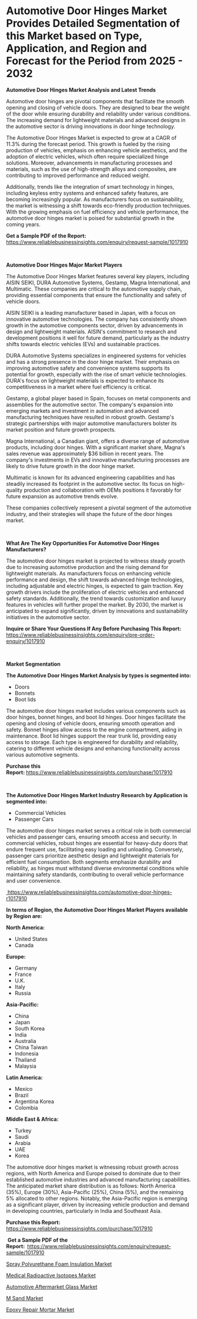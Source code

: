 <p><h1>Automotive Door Hinges Market Provides Detailed Segmentation of this Market based on Type, Application, and Region and Forecast for the Period from 2025 - 2032</h1></p><p><strong>Automotive Door Hinges Market Analysis and Latest Trends</strong></p>
<p><p>Automotive door hinges are pivotal components that facilitate the smooth opening and closing of vehicle doors. They are designed to bear the weight of the door while ensuring durability and reliability under various conditions. The increasing demand for lightweight materials and advanced designs in the automotive sector is driving innovations in door hinge technology.</p><p>The Automotive Door Hinges Market is expected to grow at a CAGR of 11.3% during the forecast period. This growth is fueled by the rising production of vehicles, emphasis on enhancing vehicle aesthetics, and the adoption of electric vehicles, which often require specialized hinge solutions. Moreover, advancements in manufacturing processes and materials, such as the use of high-strength alloys and composites, are contributing to improved performance and reduced weight.</p><p>Additionally, trends like the integration of smart technology in hinges, including keyless entry systems and enhanced safety features, are becoming increasingly popular. As manufacturers focus on sustainability, the market is witnessing a shift towards eco-friendly production techniques. With the growing emphasis on fuel efficiency and vehicle performance, the automotive door hinges market is poised for substantial growth in the coming years.</p></p>
<p><strong>Get a Sample PDF of the Report:&nbsp;</strong> <a href="https://www.reliablebusinessinsights.com/enquiry/request-sample/1017910?utm_campaign=2032&utm_medium=2&utm_source=Github&utm_content=ia&utm_term=30012025&utm_id=automotive-door-hinges">https://www.reliablebusinessinsights.com/enquiry/request-sample/1017910</a></p>
<p>&nbsp;</p>
<p><strong>Automotive Door Hinges Major Market Players</strong></p>
<p><p>The Automotive Door Hinges Market features several key players, including AISIN SEIKI, DURA Automotive Systems, Gestamp, Magna International, and Multimatic. These companies are critical to the automotive supply chain, providing essential components that ensure the functionality and safety of vehicle doors.</p><p>AISIN SEIKI is a leading manufacturer based in Japan, with a focus on innovative automotive technologies. The company has consistently shown growth in the automotive components sector, driven by advancements in design and lightweight materials. AISIN's commitment to research and development positions it well for future demand, particularly as the industry shifts towards electric vehicles (EVs) and sustainable practices.</p><p>DURA Automotive Systems specializes in engineered systems for vehicles and has a strong presence in the door hinge market. Their emphasis on improving automotive safety and convenience systems supports its potential for growth, especially with the rise of smart vehicle technologies. DURA's focus on lightweight materials is expected to enhance its competitiveness in a market where fuel efficiency is critical.</p><p>Gestamp, a global player based in Spain, focuses on metal components and assemblies for the automotive sector. The company's expansion into emerging markets and investment in automation and advanced manufacturing techniques have resulted in robust growth. Gestamp's strategic partnerships with major automotive manufacturers bolster its market position and future growth prospects.</p><p>Magna International, a Canadian giant, offers a diverse range of automotive products, including door hinges. With a significant market share, Magna's sales revenue was approximately $36 billion in recent years. The company's investments in EVs and innovative manufacturing processes are likely to drive future growth in the door hinge market.</p><p>Multimatic is known for its advanced engineering capabilities and has steadily increased its footprint in the automotive sector. Its focus on high-quality production and collaboration with OEMs positions it favorably for future expansion as automotive trends evolve. </p><p>These companies collectively represent a pivotal segment of the automotive industry, and their strategies will shape the future of the door hinges market.</p></p>
<p>&nbsp;</p>
<p><strong>What Are The Key Opportunities For Automotive Door Hinges Manufacturers?</strong></p>
<p><p>The automotive door hinges market is projected to witness steady growth due to increasing automotive production and the rising demand for lightweight materials. As manufacturers focus on enhancing vehicle performance and design, the shift towards advanced hinge technologies, including adjustable and electric hinges, is expected to gain traction. Key growth drivers include the proliferation of electric vehicles and enhanced safety standards. Additionally, the trend towards customization and luxury features in vehicles will further propel the market. By 2030, the market is anticipated to expand significantly, driven by innovations and sustainability initiatives in the automotive sector.</p></p>
<p><strong>Inquire or Share Your Questions If Any Before Purchasing This Report:</strong> <a href="https://www.reliablebusinessinsights.com/enquiry/pre-order-enquiry/1017910?utm_campaign=2032&utm_medium=2&utm_source=Github&utm_content=ia&utm_term=30012025&utm_id=automotive-door-hinges">https://www.reliablebusinessinsights.com/enquiry/pre-order-enquiry/1017910</a></p>
<p>&nbsp;</p>
<p><strong>Market Segmentation</strong></p>
<p><strong>The Automotive Door Hinges Market Analysis by types is segmented into:</strong></p>
<p><ul><li>Doors</li><li>Bonnets</li><li>Boot lids</li></ul></p>
<p><p>The automotive door hinges market includes various components such as door hinges, bonnet hinges, and boot lid hinges. Door hinges facilitate the opening and closing of vehicle doors, ensuring smooth operation and safety. Bonnet hinges allow access to the engine compartment, aiding in maintenance. Boot lid hinges support the rear trunk lid, providing easy access to storage. Each type is engineered for durability and reliability, catering to different vehicle designs and enhancing functionality across various automotive segments.</p></p>
<p><strong>Purchase this Report:&nbsp;</strong><a href="https://www.reliablebusinessinsights.com/purchase/1017910?utm_campaign=2032&utm_medium=2&utm_source=Github&utm_content=ia&utm_term=30012025&utm_id=automotive-door-hinges">https://www.reliablebusinessinsights.com/purchase/1017910</a></p>
<p>&nbsp;</p>
<p><strong>The Automotive Door Hinges Market Industry Research by Application is segmented into:</strong></p>
<p><ul><li>Commercial Vehicles</li><li>Passenger Cars</li></ul></p>
<p><p>The automotive door hinges market serves a critical role in both commercial vehicles and passenger cars, ensuring smooth access and security. In commercial vehicles, robust hinges are essential for heavy-duty doors that endure frequent use, facilitating easy loading and unloading. Conversely, passenger cars prioritize aesthetic design and lightweight materials for efficient fuel consumption. Both segments emphasize durability and reliability, as hinges must withstand diverse environmental conditions while maintaining safety standards, contributing to overall vehicle performance and user convenience.</p></p>
<p><a href="https://www.reliablebusinessinsights.com/automotive-door-hinges-r1017910?utm_campaign=2032&utm_medium=2&utm_source=Github&utm_content=ia&utm_term=30012025&utm_id=automotive-door-hinges">&nbsp;https://www.reliablebusinessinsights.com/automotive-door-hinges-r1017910</a></p>
<p><strong>In terms of Region, the Automotive Door Hinges Market Players available by Region are:</strong></p>
<p>
    <p> <strong> North America: </strong>
        <ul>
            <li>United States</li>
            <li>Canada</li>
        </ul>
        </p> 
    <p> <strong> Europe: </strong>
        <ul>
            <li>Germany</li>
            <li>France</li>
            <li>U.K.</li>
            <li>Italy</li>
            <li>Russia</li>
        </ul>
        </p> 
    <p> <strong> Asia-Pacific: </strong>
        <ul>
            <li>China</li>
            <li>Japan</li>
            <li>South Korea</li>
            <li>India</li>
            <li>Australia</li>
            <li>China Taiwan</li>
            <li>Indonesia</li>
            <li>Thailand</li>
            <li>Malaysia</li>
        </ul>
        </p> 
    <p> <strong> Latin America: </strong>
        <ul>
            <li>Mexico</li>
            <li>Brazil</li>
            <li>Argentina Korea</li>
            <li>Colombia</li>
        </ul>
        </p> 
    <p> <strong> Middle East & Africa: </strong>
        <ul>
            <li>Turkey</li>
            <li>Saudi</li>
            <li>Arabia</li>
            <li>UAE</li>
            <li>Korea</li>
        </ul>
    </p>
    </p>
<p><p>The automotive door hinges market is witnessing robust growth across regions, with North America and Europe poised to dominate due to their established automotive industries and advanced manufacturing capabilities. The anticipated market share distribution is as follows: North America (35%), Europe (30%), Asia-Pacific (25%), China (5%), and the remaining 5% allocated to other regions. Notably, the Asia-Pacific region is emerging as a significant player, driven by increasing vehicle production and demand in developing countries, particularly in India and Southeast Asia.</p></p>
<p><strong>Purchase this Report: </strong><a href="https://www.reliablebusinessinsights.com/purchase/1017910?utm_campaign=2032&utm_medium=2&utm_source=Github&utm_content=ia&utm_term=30012025&utm_id=automotive-door-hinges">https://www.reliablebusinessinsights.com/purchase/1017910</a></p>
<p>&nbsp;<strong>Get a Sample PDF of the Report:&nbsp;&nbsp;</strong><a href="https://www.reliablebusinessinsights.com/enquiry/request-sample/1017910?utm_campaign=2032&utm_medium=2&utm_source=Github&utm_content=ia&utm_term=30012025&utm_id=automotive-door-hinges">https://www.reliablebusinessinsights.com/enquiry/request-sample/1017910</a></p>
<p><strong></strong></p>
<p><p><a href="https://github.com/locarol73/Market-Research-Report-List-1/blob/main/spray-polyurethane-foam-insulation-market.md?utm_campaign=2032&utm_medium=2&utm_source=Github&utm_content=ia&utm_term=30012025&utm_id=automotive-door-hinges">Spray Polyurethane Foam Insulation Market</a></p><p><a href="https://github.com/rileymgdorcas/Market-Research-Report-List-1/blob/main/medical-radioactive-isotopes-market.md?utm_campaign=2032&utm_medium=2&utm_source=Github&utm_content=ia&utm_term=30012025&utm_id=automotive-door-hinges">Medical Radioactive Isotopes Market</a></p><p><a href="https://github.com/semiensamuel72378/Market-Research-Report-List-1/blob/main/automotive-aftermarket-glass-market.md?utm_campaign=2032&utm_medium=2&utm_source=Github&utm_content=ia&utm_term=30012025&utm_id=automotive-door-hinges">Automotive Aftermarket Glass Market</a></p><p><a href="https://github.com/lehumiston1971679/Market-Research-Report-List-1/blob/main/m-sand-market.md?utm_campaign=2032&utm_medium=2&utm_source=Github&utm_content=ia&utm_term=30012025&utm_id=automotive-door-hinges">M Sand Market</a></p><p><a href="https://github.com/letisharempel95/Market-Research-Report-List-1/blob/main/epoxy-repair-mortar-market.md?utm_campaign=2032&utm_medium=2&utm_source=Github&utm_content=ia&utm_term=30012025&utm_id=automotive-door-hinges">Epoxy Repair Mortar Market</a></p></p>